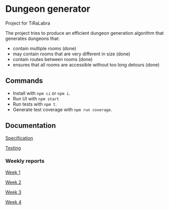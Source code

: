 # Dungeon generator

Project for TiRaLabra

The project tries to produce an efficient dungeon generation algorithm that generates dungeons that:

- contain multiple rooms (done)
- may contain rooms that are very different in size (done)
- contain routes between rooms (done)
- ensures that all rooms are accessible without too long detours (done)

## Commands

- Install with `npm ci` or `npm i`.
- Run UI with `npm start`
- Run tests with `npm t`.
- Generate test coverage with `npm run coverage`.

## Documentation

[Specification](docs/spec.md)

[Testing](docs/test.md)

### Weekly reports

[Week 1](docs/weekly-reports/week1.md)

[Week 2](docs/weekly-reports/week2.md)

[Week 3](docs/weekly-reports/week3.md)

[Week 4](docs/weekly-reports/week4.md)
